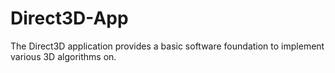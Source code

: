 # Direct3D-App

The Direct3D application provides a basic software foundation to implement various 3D algorithms on. 
